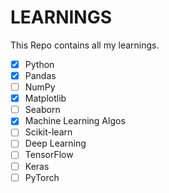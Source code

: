 # LEARNINGS
This Repo contains all my learnings.
- [X] Python
- [X] Pandas
- [ ] NumPy
- [X] Matplotlib
- [ ] Seaborn
- [X] Machine Learning Algos
- [ ] Scikit-learn
- [ ] Deep Learning
- [ ] TensorFlow
- [ ] Keras
- [ ] PyTorch
